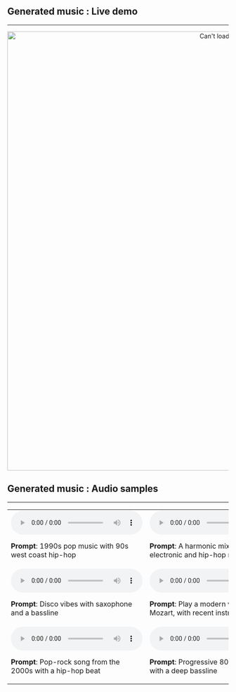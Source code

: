 ## Generated music : Live demo

---

<div style="text-align: center;">
  <img src="images/github-gif.gif" alt="Can't load Live demo" width=1000>
</div>

## Generated music : Audio samples

---

<table>
  <tr>
    <td>
      <audio controls>
        <source src="https://raw.githubusercontent.com/nsaintsever/music-generation/main/audio_output/1990s%20pop%20music%20with%2090s%20west%20coast%20hip-hop.wav" type="audio/mpeg">
        Your browser does not support the audio element.
      </audio>
      <p><strong>Prompt</strong>: 1990s pop music with 90s west coast hip-hop</p>
    </td>
    <td>
      <audio controls>
        <source src="https://raw.githubusercontent.com/nsaintsever/music-generation/main/audio_output/a%20harmonic%20mix%20between%20electronic%20and%20hip-hop%20music.wav" type="audio/mpeg">
        Your browser does not support the audio element.
      </audio>
      <p><strong>Prompt</strong>: A harmonic mix between electronic and hip-hop music</p>
    </td>
  </tr>
  <tr>
    <td>
      <audio controls>
        <source src="https://raw.githubusercontent.com/nsaintsever/music-generation/main/audio_output/disco%20vibes%20with%20saxophone%20and%20a%20bassline.wav" type="audio/mpeg">
        Your browser does not support the audio element.
      </audio>
      <p><strong>Prompt</strong>: Disco vibes with saxophone and a bassline</p>
    </td>
    <td>
      <audio controls>
        <source src="https://raw.githubusercontent.com/nsaintsever/music-generation/main/audio_output/play%20a%20modern%20version%20of%20mozart%2C%20with%20recent%20instruments.wav" type="audio/mpeg">
        Your browser does not support the audio element.
      </audio>
      <p><strong>Prompt</strong>: Play a modern version of Mozart, with recent instruments</p>
    </td>
  </tr>
  <tr>
    <td>
      <audio controls>
        <source src="https://raw.githubusercontent.com/nsaintsever/music-generation/main/audio_output/pop-rock%20song%20from%20the%202000s%20with%20a%20hip-hop%20beat.wav" type="audio/mpeg">
        Your browser does not support the audio element.
      </audio>
      <p><strong>Prompt</strong>: Pop-rock song from the 2000s with a hip-hop beat</p>
    </td>
    <td>
      <audio controls>
        <source src="https://raw.githubusercontent.com/nsaintsever/music-generation/main/audio_output/progressive%2080s%20rock%20music%20with%20a%20deep%20bassline.wav" type="audio/mpeg">
        Your browser does not support the audio element.
      </audio>
      <p><strong>Prompt</strong>: Progressive 80s rock music with a deep bassline</p>
    </td>
  </tr>
</table>
